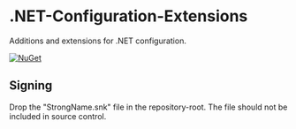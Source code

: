 # .NET-Configuration-Extensions

Additions and extensions for .NET configuration.

[![NuGet](https://img.shields.io/nuget/v/RegionOrebroLan.Configuration.svg?label=NuGet)](https://www.nuget.org/packages/RegionOrebroLan.Configuration)

## Signing

Drop the "StrongName.snk" file in the repository-root. The file should not be included in source control.